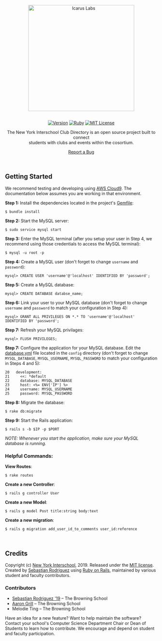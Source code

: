 <div align="center"><div style="margin-bottom: 30px"><a href="http://www.interschool.org/"><img src="http://seb646.com/images/interschool-padding.png" alt="Icarus Labs" width="350"/></a></div>

[![Version](https://img.shields.io/badge/Version-v0.1.0-brightgreen.svg "Version")](#) [![Ruby](https://img.shields.io/badge/Ruby-v2.4.0-red.svg "Ruby Version")](https://www.ruby-lang.org/en/news/2016/12/25/ruby-2-4-0-released/) [![MIT License](https://img.shields.io/badge/License-MIT-blue.svg "MIT License")](https://github.com/seb646/interschool-club-directory/blob/master/LICENSE)

The New York Interschool Club Directory is an open source project built to connect <br> students with clubs and events within the cosortium.<br>

[Report a Bug](https://github.com/seb646/interschool-club-directory/issues/new)</div><br>

## Getting Started
We recommend testing and developing using [AWS Cloud9](https://aws.amazon.com/cloud9). The documentation below assumes you are working in that environment. 

__Step 1:__ Install the dependencies located in the project's [Gemfile](https://github.com/seb646/interschool-club-directory/blob/master/Gemfile):
```
$ bundle install
```
__Step 2:__ Start the MySQL server:
```
$ sudo service mysql start
```
__Step 3:__ Enter the MySQL terminal (after you setup your user in Step 4, we recommend using those credentials to access the MySQL terminal):
```
$ mysql -u root -p
```
__Step 4:__ Create a MySQL user (don't forget to change `username` and `password`):
```
mysql> CREATE USER 'username'@'localhost' IDENTIFIED BY 'password';
```
__Step 5:__ Create a MySQL database:
```
mysql> CREATE DATABASE databse_name;
```
__Step 6:__ Link your user to your MySQL database (don't forget to change `username` and `password` to match your configuration in Step 4):
```
mysql> GRANT ALL PRIVILEGES ON *.* TO 'username'@'localhost' IDENTIFIED BY 'password';
```
__Step 7:__ Refresh your MySQL privilages:
```
mysql> FLUSH PRIVILEGES;
```
__Step 7:__ Configure the application for your MySQL database. Edit the [database.yml](https://github.com/seb646/interschool-club-directory/blob/master/config/database.yml) file located in the `config` directory (don't forget to change `MYSQL_DATABASE`, `MYSQL_USERNAME`, `MYSQL_PASSWORD` to match your configuration in Steps 4 and 5):
```
20   development:
21     <<: *default
22     database: MYSQL_DATABASE
23     host: <%= ENV['IP'] %>
24     username: MYSQL_USERNAME
25     password: MYSQL_PASSWORD
```
__Step 8:__ Migrate the database:
```
$ rake db:migrate
```
__Step 9:__ Start the Rails application:
```
$ rails s -b $IP -p $PORT
```
_NOTE: Whenever you start the application, make sure your MySQL database is running._

### Helpful Commands:
__View Routes__:
```
$ rake routes
```
__Create a new Controller__: 
```
$ rails g controller User
```
__Create a new Model__: 
```
$ rails g model Post title:string body:text
```
__Create a new migration__: 
```
$ rails g migration add_user_id_to_comments user_id:reference
```
<br>

## Credits
Copyright (c) [New York Interschool](http://www.interschool.org/), 2019. Released under the [MIT license](https://github.com/icaruslabs/icarus-desktop/blob/master/LICENSE). Created by [Sebastian Rodriguez](https://seb646.com) using [Ruby on Rails](https://rubyonrails.org/), maintained by various student and faculty contributors.

### Contributors
* [Sebastian Rodriguez '19](https://github.com/seb646) – The Browning School
* [Aaron Grill](https://github.com/aarongrill) – The Browning School 
* Melodie Ting – The Browning School 

Have an idea for a new feature? Want to help maintain the software? Contact your school's Computer Science Department Chair or Dean of Students to learn how to contribute. We encourage and depend on student and faculty participation.
